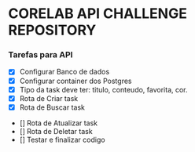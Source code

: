 # CORELAB API CHALLENGE REPOSITORY

### Tarefas para API

- [x] Configurar Banco de dados
- [x] Configurar container dos Postgres
- [x] Tipo da task deve ter: titulo, conteudo, favorita, cor.
- [x] Rota de Criar task
- [x] Rota de Buscar task
- [] Rota de Atualizar task
- [] Rota de Deletar task
- [] Testar e finalizar codigo
